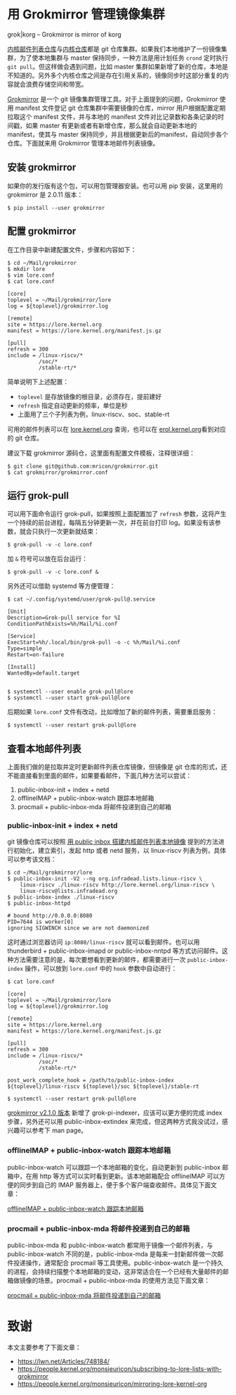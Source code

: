 # 用 Grokmirror 管理镜像集群

grok|korg – Grokmirror is mirror of korg

[内核邮件列表仓库](https://erol.kernel.org/)与[内核仓库](https://git.kernel.org/)都是 git 仓库集群。如果我们本地维护了一份镜像集群，为了使本地集群与 master 保持同步，一种方法是用计划任务 `crond` 定时执行 `git pull`。但这样做会遇到问题，比如 master 集群如果新增了新的仓库，本地是不知道的。另外多个内核仓库之间是存在引用关系的，镜像同步时这部分重复的内容就会浪费存储空间和带宽。

[Grokmirror](https://github.com/mricon/grokmirror) 是一个 git 镜像集群管理工具。对于上面提到的问题，Grokmirror 使用 manifest 文件登记 git 仓库集群中需要镜像的仓库，mirror 用户根据配置定期拉取这个 manifest 文件，并与本地的 manifest 文件对比记录数和各条记录的时间戳，如果 master 有更新或者有新增仓库，那么就会自动更新本地的 manifest，使其与 master 保持同步，并且根据更新后的manifest，自动同步各个仓库。下面就来用 Grokmirror 管理本地邮件列表镜像。

## 安装 grokmirror

如果你的发行版有这个包，可以用包管理器安装。也可以用 pip 安装，这里用的 grokmirror 是 2.0.11 版本：

```
$ pip install --user grokmirror
```

## 配置 grokmirror

在工作目录中新建配置文件，步骤和内容如下：

```
$ cd ~/Mail/grokmirror
$ mkdir lore
$ vim lore.conf
$ cat lore.conf

[core]
toplevel = ~/Mail/grokmirror/lore
log = ${toplevel}/grokmirror.log

[remote]
site = https://lore.kernel.org
manifest = https://lore.kernel.org/manifest.js.gz

[pull]
refresh = 300
include = /linux-riscv/*
          /soc/*
          /stable-rt/*
```

简单说明下上述配置：

* `toplevel` 是存放镜像的根目录，必须存在，提前建好
* `refresh` 指定自动更新的频率，单位是秒
* 上面用了三个子列表为例，linux-riscv、soc、stable-rt

可用的邮件列表可以在 [lore.kernel.org](https://lore.kernel.org) 查询，也可以在 [erol.kernel.org](https://erol.kernel.org)看到对应的 git 仓库。

建议下载 grokmirror 源码仓，这里面有配置文件模板，注释很详细：

```
$ git clone git@github.com:mricon/grokmirror.git
$ cat grokmirror/grokmirror.conf
```
## 运行 grok-pull

可以用下面命令运行 grok-pull，如果按照上面配置加了 `refresh` 参数，这将产生一个持续的前台进程，每隔五分钟更新一次，并在前台打印 log。如果没有该参数，就会只执行一次更新就结束：

```
$ grok-pull -v -c lore.conf
```

加 `&` 符号可以放在后台运行：

```
$ grok-pull -v -c lore.conf &
```

另外还可以借助 systemd 等方便管理：

```
$ cat ~/.config/systemd/user/grok-pull@.service

[Unit]
Description=Grok-pull service for %I
ConditionPathExists=%h/Mail/%i.conf

[Service]
ExecStart=%h/.local/bin/grok-pull -o -c %h/Mail/%i.conf
Type=simple
Restart=on-failure

[Install]
WantedBy=default.target


$ systemctl --user enable grok-pull@lore
$ systemctl --user start grok-pull@lore
```

后期如果 `lore.conf` 文件有改动，比如增加了新的邮件列表，需要重启服务：

```
$ systemctl --user restart grok-pull@lore
```

## 查看本地邮件列表

上面我们做的是拉取并定时更新邮件列表仓库镜像，但镜像是 git 仓库的形式，还不能直接看到里面的邮件，如果要看邮件，下面几种方法可以尝试：

1. public-inbox-init + index + netd
2. offlineIMAP + public-inbox-watch 跟踪本地邮箱
3. procmail + public-inbox-mda 将邮件投递到自己的邮箱

### public-inbox-init + index + netd

git 镜像仓库可以按照 [用 public inbox 搭建内核邮件列表本地镜像](./public-inbox.md) 提到的方法进行初始化，建立索引，发起 http 或者 netd 服务，以 linux-riscv 列表为例，具体可以参考该文档：

```
$ cd ~/Mail/grokmirror/lore
$ public-inbox-init -V2 --ng org.infradead.lists.linux-riscv \
    linux-riscv ./linux-riscv http://lore.kernel.org/linux-riscv \
    linux-riscv@lists.infradead.org
$ public-inbox-index ./linux-riscv
$ public-inbox-httpd

# bound http://0.0.0.0:8080
PID=7644 is worker[0]
ignoring SIGWINCH since we are not daemonized
```

这时通过浏览器访问 `ip:8080/linux-riscv` 就可以看到邮件。也可以用 thunderbird + public-inbox-imapd or public-inbox-nntpd 等方式访问邮件。这种方法需要注意的是，每次要想看到更新的邮件，都需要进行一次 `public-inbox-index` 操作，可以放到 `lore.conf` 中的 `hook` 参数中自动进行：

```
$ cat lore.conf

[core]
toplevel = ~/Mail/grokmirror/lore
log = ${toplevel}/grokmirror.log

[remote]
site = https://lore.kernel.org
manifest = https://lore.kernel.org/manifest.js.gz

[pull]
refresh = 300
include = /linux-riscv/*
          /soc/*
          /stable-rt/*

post_work_complete_hook = /path/to/public-inbox-index ${toplevel}/linux-riscv ${toplevel}/soc ${toplevel}/stable-rt

$ systemctl --user restart grok-pull@lore
```

[grokmirror v2.1.0 版本](https://github.com/mricon/grokmirror/blob/master/CHANGELOG.rst) 新增了 grok-pi-indexer，应该可以更方便的完成 index 步骤，另外还可以用 public-inbox-extindex 来完成，但这两种方式我没试过，感兴趣可以参考下 man page。

### offlineIMAP + public-inbox-watch 跟踪本地邮箱

public-inbox-watch 可以跟踪一个本地邮箱的变化，自动更新到 public-inbox 邮箱中，在用 http 等方式可以实时看到更新。该本地邮箱配合 offlineIMAP 可以方便的同步到自己的 IMAP 服务器上，便于多个客户端查收邮件。具体见下面文章：

[offlineIMAP + public-inbox-watch 跟踪本地邮箱](./offlineIMAP+public-inbox-watch.md)

### procmail + public-inbox-mda 将邮件投递到自己的邮箱

public-inbox-mda 和 public-inbox-watch 都常用于镜像一个邮件列表，与 public-inbox-watch 不同的是，public-inbox-mda 是每来一封新邮件做一次邮件投递操作，通常配合 procmail 等工具使用。public-inbox-watch 是一个持久的进程，会持续扫描整个本地邮箱的变动，这非常适合在一个已经有大量邮件的邮箱做镜像的场景。procmail + public-inbox-mda 的使用方法见下面文章：

[procmail + public-inbox-mda 将邮件投递到自己的邮箱](./procmail+public-inbox-mda.md)

# 致谢

本文主要参考了下面文章：

- https://lwn.net/Articles/748184/
- https://people.kernel.org/monsieuricon/subscribing-to-lore-lists-with-grokmirror
- https://people.kernel.org/monsieuricon/mirroring-lore-kernel-org

